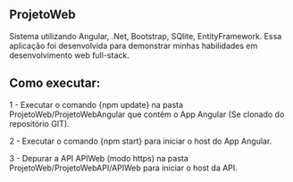 ProjetoWeb
----------------
Sistema utilizando Angular, .Net, Bootstrap, SQlite, EntityFramework. Essa aplicação foi desenvolvida para demonstrar minhas habilidades em desenvolvimento web full-stack.



Como executar:
----------------
1 - Executar o comando {npm update} na pasta ProjetoWeb/ProjetoWebAngular que contêm o App Angular (Se clonado do repositório GIT).

2 - Executar o comando {npm start} para iniciar o host do App Angular.

3 - Depurar a API APIWeb (modo https) na pasta ProjetoWeb/ProjetoWebAPI/APIWeb para iniciar o host da API.